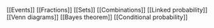 [[Events]]
[[Fractions]]
[[Sets]]
[[Combinations]]
[[Linked probability]]
[[Venn diagrams]]
[[Bayes theorem]]
[[Conditional probability]]